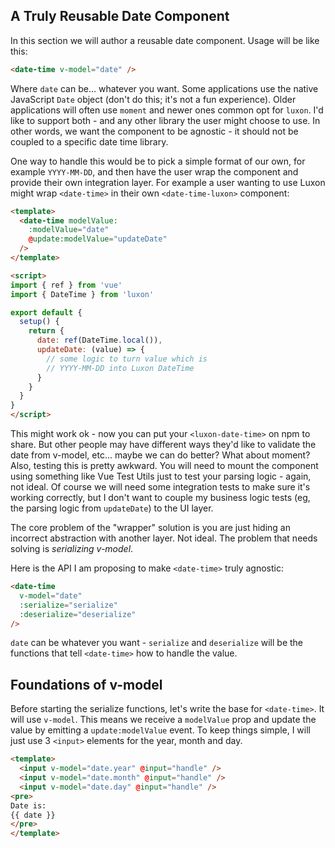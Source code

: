 ## A Truly Reusable Date Component

In this section we will author a reusable date component. Usage will be like this:

```html
<date-time v-model="date" />
```

Where `date` can be... whatever you want. Some applications use the native JavaScript `Date` object (don't do this; it's not a fun experience). Older applications will often use `moment` and newer ones common opt for `luxon`. I'd like to support both - and any other library the user might choose to use. In other words, we want the component to be agnostic - it should not be coupled to a specific date time library.

One way to handle this would be to pick a simple format of our own, for example `YYYY-MM-DD`, and then have the user wrap the component and provide their own integration layer. For example a user wanting to use Luxon might wrap `<date-time>` in their own `<date-time-luxon>` component:

```html
<template>
  <date-time modelValue:
    :modelValue="date"
    @update:modelValue="updateDate"
  />
</template>

<script>
import { ref } from 'vue'
import { DateTime } from 'luxon'

export default {
  setup() {
    return {
      date: ref(DateTime.local()),
      updateDate: (value) => {
        // some logic to turn value which is
        // YYYY-MM-DD into Luxon DateTime
      }
    }        
  }
}
</script>
```

This might work ok - now you can put your `<luxon-date-time>` on npm to share. But other people may have different ways they'd like to validate the date from v-model, etc... maybe we can do better? What about moment? Also, testing this is pretty awkward. You will need to mount the component using something like Vue Test Utils just to test your parsing logic - again, not ideal. Of course we will need some integration tests to make sure it's working correctly, but I don't want to couple my business logic tests (eg, the parsing logic from `updateDate`) to the UI layer.

The core problem of the "wrapper" solution is you are just hiding an incorrect abstraction with another layer. Not ideal. The problem that needs solving is *serializing v-model*. 

Here is the API I am proposing to make `<date-time>` truly agnostic:

```html
<date-time 
  v-model="date" 
  :serialize="serialize"
  :deserialize="deserialize"
/>
```

`date` can be whatever you want - `serialize` and `deserialize` will be the functions that tell `<date-time>` how to handle the value.

## Foundations of v-model

Before starting the serialize functions, let's write the base for `<date-time>`. It will use `v-model`. This means we receive a `modelValue` prop and update the value by emitting a `update:modelValue` event. To keep things simple, I will just use 3 `<input>` elements for the year, month and day.

```html
<template>
  <input v-model="date.year" @input="handle" />
  <input v-model="date.month" @input="handle" />
  <input v-model="date.day" @input="handle" />
<pre>
Date is:
{{ date }} 
</pre>
</template>
```
